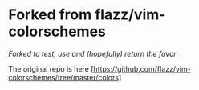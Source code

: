 # Forked from flazz/vim-colorschemes

*Forked to test, use and (hopefully) return the favor*

The original repo is here [https://github.com/flazz/vim-colorschemes/tree/master/colors]
